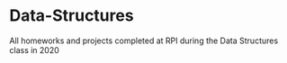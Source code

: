 # Data-Structures
All homeworks and projects completed at RPI during the Data Structures class in 2020
